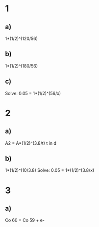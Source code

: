# 1
## a)
1*(1/2)^(120/56)

## b)
1*(1/2)^(180/56)

## c)
Solve:  0.05 = 1*(1/2)^(56/x)

# 2
## a)
A2 = A*(1/2)^(3.8/t)         t in d

## b)
1*(1/2)^(10/3.8)
Solve:  0.05 = 1*(1/2)^(3.8/x)

# 3
## a)

Co 60 = Co 59 + e-
